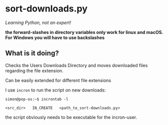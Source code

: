 # sort-downloads.py
*Learning Python, not an expert!*

**the forward-slashes in directory variables only work for linux and macOS. For Windows you will have to use backslashes**

## What is it doing?
Checks the Users Downloads Directory and moves downloaded files regarding the file extension.

Can be easily extended for different file extensions

I use `incron` to run the script on new downloads:
```
simon@pop-os:~$ incrontab -l

<src_dir>	IN_CREATE	<path_to_sort-downloads.py>
```
the script obviously needs to be executable for the incron-user.
